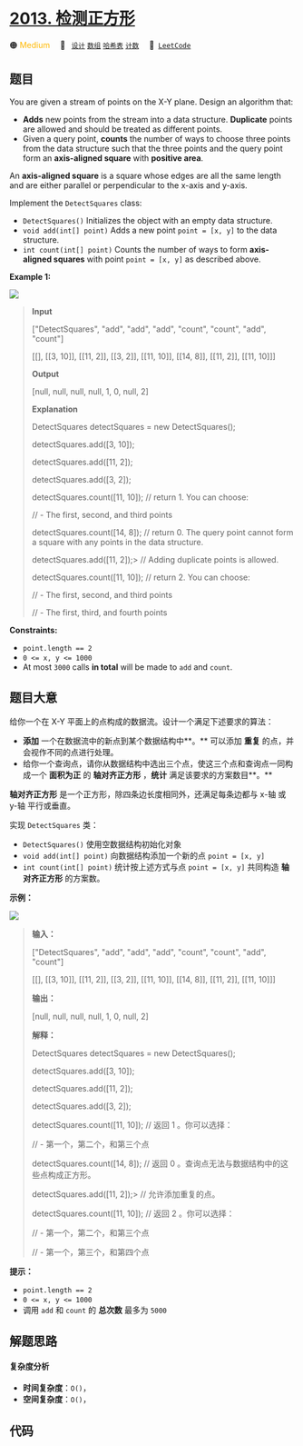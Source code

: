 # [2013. 检测正方形](https://leetcode.com/problems/detect-squares)

🟠 <font color=#ffb800>Medium</font>&emsp; 🔖&ensp; [`设计`](/leetcode/outline/tag/design.md) [`数组`](/leetcode/outline/tag/array.md) [`哈希表`](/leetcode/outline/tag/hash-table.md) [`计数`](/leetcode/outline/tag/counting.md)&emsp; 🔗&ensp;[`LeetCode`](https://leetcode.com/problems/detect-squares)


## 题目

You are given a stream of points on the X-Y plane. Design an algorithm that:

  * **Adds** new points from the stream into a data structure. **Duplicate** points are allowed and should be treated as different points.
  * Given a query point, **counts** the number of ways to choose three points from the data structure such that the three points and the query point form an **axis-aligned square** with **positive area**.

An **axis-aligned square** is a square whose edges are all the same length and
are either parallel or perpendicular to the x-axis and y-axis.

Implement the `DetectSquares` class:

  * `DetectSquares()` Initializes the object with an empty data structure.
  * `void add(int[] point)` Adds a new point `point = [x, y]` to the data structure.
  * `int count(int[] point)` Counts the number of ways to form **axis-aligned squares** with point `point = [x, y]` as described above.



**Example 1:**

![](https://assets.leetcode.com/uploads/2021/09/01/image.png)

> 
> 
> 
> 
> 
> **Input**
> 
> ["DetectSquares", "add", "add", "add", "count", "count", "add", "count"]
> 
> [[], [[3, 10]], [[11, 2]], [[3, 2]], [[11, 10]], [[14, 8]], [[11, 2]], [[11, 10]]]
> 
> **Output**
> 
> [null, null, null, null, 1, 0, null, 2]
> 
> 
> 
> **Explanation**
> 
> DetectSquares detectSquares = new DetectSquares();
> 
> detectSquares.add([3, 10]);
> 
> detectSquares.add([11, 2]);
> 
> detectSquares.add([3, 2]);
> 
> detectSquares.count([11, 10]); // return 1. You can choose:
> 
> > 
> > 
> > 
> > 
> > 
> > 
> > 
>    //   - The first, second, and third points
> 
> detectSquares.count([14, 8]);  // return 0. The query point cannot form a square with any points in the data structure.
> 
> detectSquares.add([11, 2]);> 
> // Adding duplicate points is allowed.
> 
> detectSquares.count([11, 10]); // return 2. You can choose:
> 
> > 
> > 
> > 
> > 
> > 
> > 
> > 
>    //   - The first, second, and third points
> 
> > 
> > 
> > 
> > 
> > 
> > 
> > 
>    //   - The first, third, and fourth points

**Constraints:**

  * `point.length == 2`
  * `0 <= x, y <= 1000`
  * At most `3000` calls **in total** will be made to `add` and `count`.


## 题目大意

给你一个在 X-Y 平面上的点构成的数据流。设计一个满足下述要求的算法：

  * **添加** 一个在数据流中的新点到某个数据结构中**。** 可以添加 **重复** 的点，并会视作不同的点进行处理。
  * 给你一个查询点，请你从数据结构中选出三个点，使这三个点和查询点一同构成一个 **面积为正** 的 **轴对齐正方形** ，**统计** 满足该要求的方案数目**。**

**轴对齐正方形** 是一个正方形，除四条边长度相同外，还满足每条边都与 x-轴 或 y-轴 平行或垂直。

实现 `DetectSquares` 类：

  * `DetectSquares()` 使用空数据结构初始化对象
  * `void add(int[] point)` 向数据结构添加一个新的点 `point = [x, y]`
  * `int count(int[] point)` 统计按上述方式与点 `point = [x, y]` 共同构造 **轴对齐正方形** 的方案数。



**示例：**

![](https://assets.leetcode.com/uploads/2021/09/01/image.png)

> 
> 
> 
> 
> 
> **输入：**
> 
> ["DetectSquares", "add", "add", "add", "count", "count", "add", "count"]
> 
> [[], [[3, 10]], [[11, 2]], [[3, 2]], [[11, 10]], [[14, 8]], [[11, 2]], [[11, 10]]]
> 
> **输出：**
> 
> [null, null, null, null, 1, 0, null, 2]
> 
> 
> 
> **解释：**
> 
> DetectSquares detectSquares = new DetectSquares();
> 
> detectSquares.add([3, 10]);
> 
> detectSquares.add([11, 2]);
> 
> detectSquares.add([3, 2]);
> 
> detectSquares.count([11, 10]); // 返回 1 。你可以选择：
> 
> > 
> > 
> > 
> > 
> > 
> > 
> > 
>    //   - 第一个，第二个，和第三个点
> 
> detectSquares.count([14, 8]);  // 返回 0 。查询点无法与数据结构中的这些点构成正方形。
> 
> detectSquares.add([11, 2]);> 
> // 允许添加重复的点。
> 
> detectSquares.count([11, 10]); // 返回 2 。你可以选择：
> 
> > 
> > 
> > 
> > 
> > 
> > 
> > 
>    //   - 第一个，第二个，和第三个点
> 
> > 
> > 
> > 
> > 
> > 
> > 
> > 
>    //   - 第一个，第三个，和第四个点
> 
> 



**提示：**

  * `point.length == 2`
  * `0 <= x, y <= 1000`
  * 调用 `add` 和 `count` 的 **总次数** 最多为 `5000`


## 解题思路

#### 复杂度分析

- **时间复杂度**：`O()`，
- **空间复杂度**：`O()`，

## 代码

```javascript

```
